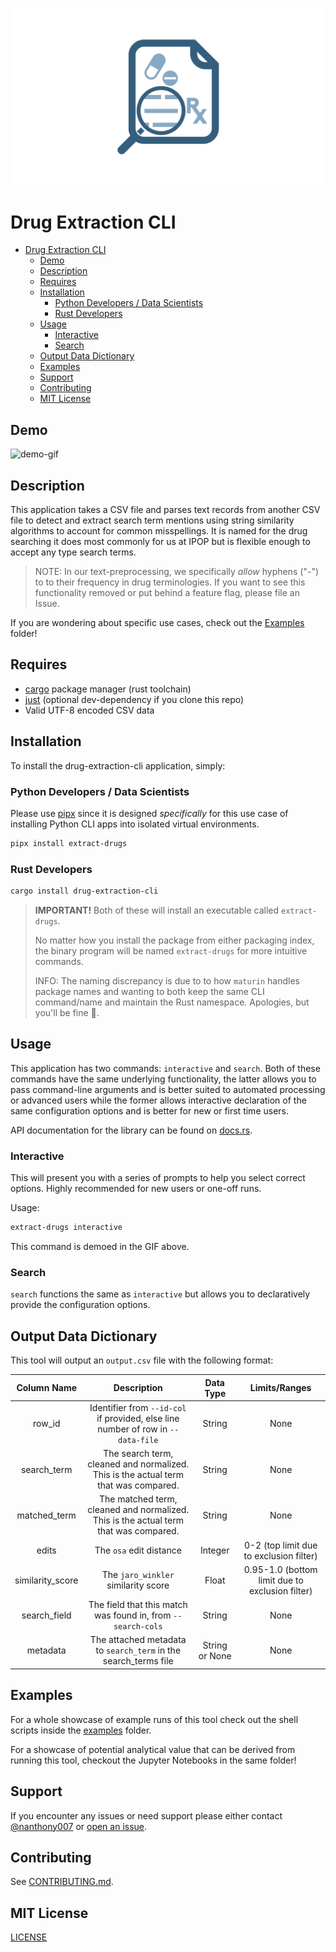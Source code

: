 ![logo](../images/logo.png)

# Drug Extraction CLI

- [Drug Extraction CLI](#drug-extraction-cli)
  - [Demo](#demo)
  - [Description](#description)
  - [Requires](#requires)
  - [Installation](#installation)
    - [Python Developers / Data Scientists](#python-developers--data-scientists)
    - [Rust Developers](#rust-developers)
  - [Usage](#usage)
    - [Interactive](#interactive)
    - [Search](#search)
  - [Output Data Dictionary](#output-data-dictionary)
  - [Examples](#examples)
  - [Support](#support)
  - [Contributing](#contributing)
  - [MIT License](#mit-license)

## Demo

![demo-gif](../images/demo.gif)

## Description

This application takes a CSV file and parses text records from another CSV file to detect and extract search term mentions using string similarity algorithms to account for common misspellings. It is named for the drug searching it does most commonly for us at IPOP but is flexible enough to accept any type search terms.

> NOTE: In our text-preprocessing, we specifically *allow* hyphens ("-") to to their frequency in drug terminologies. If you want to see this functionality removed or put behind a feature flag, please file an Issue.

If you are wondering about specific use cases, check out the [Examples](../examples/) folder!

## Requires

- [cargo](https://doc.rust-lang.org/cargo/getting-started/installation.html) package manager (rust toolchain)
- [just](https://github.com/casey/just) (optional dev-dependency if you clone this repo)
- Valid UTF-8 encoded CSV data

## Installation

To install the drug-extraction-cli application, simply:

### Python Developers / Data Scientists

Please use [pipx](https://pypa.github.io/pipx/) since it is designed *specifically* for this use case of installing Python CLI apps into isolated virtual environments.

```bash
pipx install extract-drugs
```

### Rust Developers

```bash
cargo install drug-extraction-cli
```

> **IMPORTANT!** Both of these will install an executable called `extract-drugs`.
>
> No matter how you install the package from either packaging index, the binary program will be named `extract-drugs` for more intuitive commands.
>
> INFO: The naming discrepancy is due to to how `maturin` handles package names and wanting to both keep the same CLI command/name and maintain the Rust namespace. Apologies, but you'll be fine 🙂.

## Usage

This application has two commands: `interactive` and `search`. Both of these commands have the same underlying functionality, the latter allows you to pass command-line arguments and is better suited to automated processing or advanced users while the former allows interactive declaration of the same configuration options and is better for new or first time users.

API documentation for the library can be found on [docs.rs](https://docs.rs/crate/drug-extraction-cli/latest).

### Interactive

This will present you with a series of prompts to help you select correct options. Highly recommended for new users or one-off runs.

Usage:

```bash
extract-drugs interactive
```

This command is demoed in the GIF above.

### Search

`search` functions the same as `interactive` but allows you to declaratively provide the configuration options.

## Output Data Dictionary

This tool will output an `output.csv` file with the following format:

|   Column Name    |                                     Description                                      |   Data Type    |                  Limits/Ranges                   |
| :--------------: | :----------------------------------------------------------------------------------: | :------------: | :----------------------------------------------: |
|      row_id      |   Identifier from `--id-col` if provided, else line number of row in `--data-file`   |     String     |                       None                       |
|   search_term    | The search term, cleaned and normalized. This is the actual term that was compared.  |     String     |                       None                       |
|   matched_term   | The matched term, cleaned and normalized. This is the actual term that was compared. |     String     |                       None                       |
|      edits       |                               The `osa` edit distance                                |    Integer     |     0-2 (top limit due to exclusion filter)      |
| similarity_score |                         The `jaro_winkler` similarity score                          |     Float      | 0.95-1.0  (bottom limit due to exclusion filter) |
|   search_field   |             The field that this match was found in, from `--search-cols`             |     String     |                       None                       |
|     metadata     |           The attached metadata to `search_term` in the search_terms file            | String or None |                       None                       |

## Examples

For a whole showcase of example runs of this tool check out the shell scripts inside the [examples](../examples/) folder.

For a showcase of potential analytical value that can be derived from running this tool, checkout the Jupyter Notebooks in the same folder!

## Support

If you encounter any issues or need support please either contact [@nanthony007](<[github.com/](https://github.com/nanthony007)>) or [open an issue](https://github.com/UK-IPOP/drug-extraction/issues/new).

## Contributing

See [CONTRIBUTING.md](CONTRIBUTING.md).

## MIT License

[LICENSE](../LICENSE)
